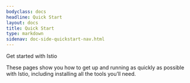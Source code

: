 ```yaml
---
bodyclass: docs
headline: Quick Start
layout: docs
title: Quick Start
type: markdown
sidenav: doc-side-quickstart-nav.html
---
```

<p class="lead">
Get started with Istio
</p>

<div id="toc" class="toc mobile-toc"></div>

These pages show you how to get up and running as quickly as possible with Istio,
including installing all the tools you’ll need.

